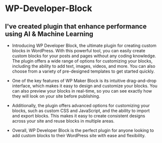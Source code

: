 # WP-Developer-Block

## I've created plugin that enhance performance using AI & Machine Learning
- Introducing WP Developer Block, the ultimate plugin for creating custom blocks in WordPress. With this powerful tool, you can easily create custom blocks for your posts and pages without any coding knowledge. The plugin offers a wide range of options for customizing your blocks, including the ability to add text, images, videos, and more. You can also choose from a variety of pre-designed templates to get started quickly.

- One of the key features of WP Maker Block is its intuitive drag-and-drop interface, which makes it easy to design and customize your blocks. You can also preview your blocks in real-time, so you can see exactly how they will look on your site before publishing.

- Additionally, the plugin offers advanced options for customizing your blocks, such as custom CSS and JavaScript, and the ability to import and export blocks. This makes it easy to create consistent designs across your site and reuse blocks in multiple areas.

- Overall, WP Developer Block is the perfect plugin for anyone looking to add custom blocks to their WordPress site with ease and flexibility.
